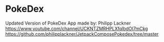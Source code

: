 # PokeDex
Updated Version of PokeDex App made by:
Philipp Lackner
https://www.youtube.com/channel/UCKNTZMRHPLXfqlbdOI7mCkg
https://github.com/philipplackner/JetpackComposePokedex/tree/master
